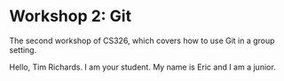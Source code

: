 # Workshop 2: Git

The second workshop of CS326, which covers how to use Git in a group setting.

Hello, Tim Richards. I am your student.
My name is Eric and I am a junior.
